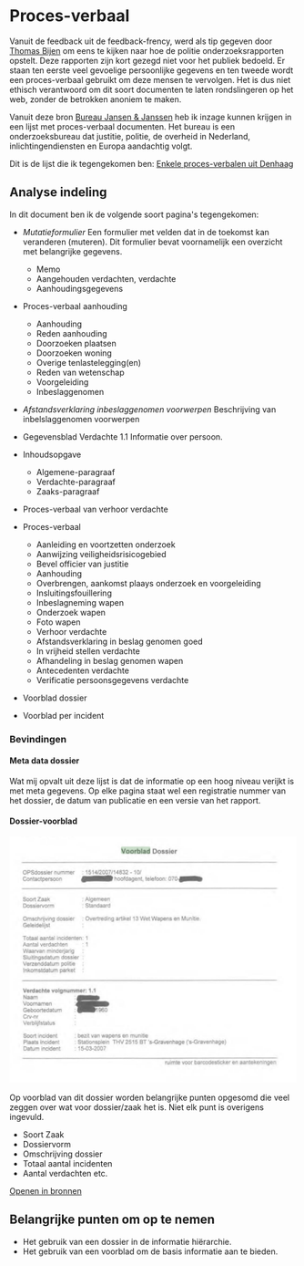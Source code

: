 
# Proces-verbaal


Vanuit de feedback uit de feedback-frency, werd als tip gegeven door [Thomas Bijen](https://www.hva.nl/profiel/b/i/t.n.m.bijen/t.n.m.bijen.html) om eens te kijken naar hoe de politie onderzoeksrapporten opstelt. Deze rapporten zijn kort gezegd niet voor het publiek bedoeld. Er staan ten eerste veel gevoelige persoonlijke gegevens en ten tweede wordt een proces-verbaal gebruikt om deze mensen te vervolgen. Het is dus niet ethisch verantwoord om dit soort documenten te laten rondslingeren op het web, zonder de betrokken anoniem te maken.


Vanuit deze bron [Bureau Jansen & Janssen](https://www.burojansen.nl/) heb ik inzage kunnen krijgen in een lijst met proces-verbaal documenten. Het bureau is een onderzoeksbureau dat justitie, politie, de overheid in Nederland, inlichtingendiensten en Europa aandachtig volgt.


Dit is de lijst die ik tegengekomen ben:
[Enkele proces-verbalen uit Denhaag](https://www.burojansen.nl/pdf/enkeleprocessenverbalendenhaag.pdf)


## Analyse indeling

In dit document ben ik de volgende soort pagina's tegengekomen:
* *Mutatieformulier*
	Een formulier met velden dat in de toekomst kan veranderen (muteren). Dit formulier bevat voornamelijk een overzicht met belangrijke gegevens.
  * Memo
  * Aangehouden verdachten, verdachte
  * Aanhoudingsgegevens
* Proces-verbaal aanhouding
  * Aanhouding
  * Reden aanhouding
  * Doorzoeken plaatsen
  * Doorzoeken woning
  * Overige tenlastelegging(en)
  * Reden van wetenschap
  * Voorgeleiding
  * Inbeslaggenomen

* *Afstandsverklaring inbeslaggenomen voorwerpen*
	Beschrijving van inbelslaggenomen voorwerpen

* Gegevensblad Verdachte 1.1
  Informatie over persoon.
* Inhoudsopgave
	* Algemene-paragraaf
	* Verdachte-paragraaf
	* Zaaks-paragraaf
* Proces-verbaal van verhoor verdachte
* Proces-verbaal
	* Aanleiding en voortzetten onderzoek
	* Aanwijzing veiligheidsrisicogebied
	* Bevel officier van justitie
	* Aanhouding
	* Overbrengen, aankomst plaays onderzoek en voorgeleiding
	* Insluitingsfouillering
	* Inbeslagneming wapen
	* Onderzoek wapen
	* Foto wapen
	* Verhoor verdachte
	* Afstandsverklaring in beslag genomen goed
	* In vrijheid stellen verdachte
	* Afhandeling in beslag genomen wapen
	* Antecedenten verdachte
	* Verificatie persoonsgegevens verdachte
* Voorblad dossier
* Voorblad per incident


### Bevindingen

#### Meta data dossier
Wat mij opvalt uit deze lijst is dat de informatie op een hoog niveau verijkt is met meta gegevens. Op elke pagina staat wel een registratie nummer van het dossier, de datum van publicatie en een versie van het rapport.

#### Dossier-voorblad

![Voorblad dossier](content/voorblad-dossier.png)

Op voorblad van dit dossier worden belangrijke punten opgesomd die veel zeggen over wat voor dossier/zaak het is. Niet elk punt is overigens ingevuld.
* Soort Zaak
* Dossiervorm
* Omschrijving dossier
* Totaal aantal incidenten
* Aantal verdachten 
etc.



[Openen in bronnen](https://www.burojansen.nl/pdf/enkeleprocessenverbalendenhaag.pdf#page=97&zoom=auto,-74,755)



## Belangrijke punten om op te nemen
* Het gebruik van een dossier in de informatie hiërarchie.
* Het gebruik van een voorblad om de basis informatie aan te bieden.
